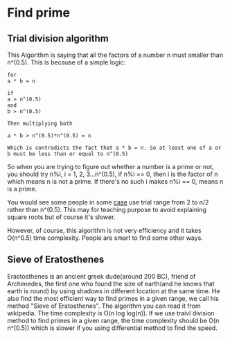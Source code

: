 # Find prime
## Trial division algorithm
This Algorithm is saying that all the factors of a number n must smaller than n^(0.5). This is because of a simple logic:
```
for
a * b = n

if 
a > n^(0.5)
and 
b > n^(0.5)

Then multiplying both

a * b > n^(0.5)*n^(0.5) = n

Which is contradicts the fact that a * b = n. So at least one of a or b must be less than or equal to n^(0.5)
```
So when you are trying to figure out whether a number is a prime or not, you should try n%i, i = 1, 2, 3...n^(0.5), if n%i == 0, then i is the factor of n which means n is not a prime. If there's no such i makes n%i == 0, means n is a prime.

You would see some people in some [case](https://www.youtube.com/watch?v=3PcIJKd1PKU) use trial range from 2 to n/2 rather than n^(0.5). This may for teaching purpose to avoid explaining square roots but of course it's slower.

However, of course, this algorithm is not very efficiency and it takes O(n^0.5) time complexity. People are smart to find some other ways.

## Sieve of Eratosthenes
Erastosthenes is an ancient greek dude(around 200 BC), friend of Archimedes, the first one who found the size of earth(and he knows that earth is round) by using shadows in different location at the same time. He also find the most efficient way to find primes in a given range, we call his method "Sieve of Eratosthenes". The algorithm you can read it from wikipedia. The time complexity is O(n log log(n)). If we use traivl division method to find primes in a given range, the time complexity should be O(n n^(0.5)) which is slower if you using differential method to find the speed.
